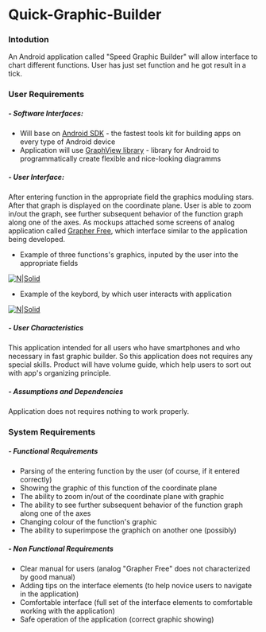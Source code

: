 # Quick-Graphic-Builder

### Intodution

An Android application called "Speed Graphic Builder" will allow interface to chart different functions. User has just set 
function and he got result in a tick.

### User Requirements

##### - Software Interfaces:
  - Will base on [Android SDK] - the fastest tools kit for building apps on every type of Android device
  - Application will use [GraphView library] - library for Android to programmatically create flexible and nice-looking diagramms

##### - User Interface:
After entering function in the appropriate field the graphics moduling stars. After that graph is displayed
on the coordinate plane. User is able to zoom in/out the graph, see further subsequent behavior of the function 
graph along one of the axes.
As mockups attached some screens of analog application called [Grapher Free], which interface similar to the application 
being developed.
  - Example of three functions's graphics, inputed by the user into the appropriate fields
  
[![N|Solid](http://cdn6.aptoide.com/imgs/7/d/a/7da863057a5c978cc1ca251bd9fb2576_screen_1024x640.png)](https://www.google.by/url?sa=i&rct=j&q=&esrc=s&source=images&cd=&cad=rja&uact=8&ved=0ahUKEwjipuSq7KPPAhUJOJoKHftMAKEQjRwIBw&url=http%3A%2F%2Fm.aptoide.com%2Fapp%2Fbe.grapher%2Fgrapher%3Flang%3Did%3Flang%3Did&bvm=bv.133387755,d.bGs&psig=AFQjCNGS_be0QVU7WzrDArs03fRIT_OQPQ&ust=1474662809250938) 

  - Example of the keybord, by which user interacts with application
  
[![N|Solid](http://cdn6.aptoide.com/imgs/a/b/b/abbf43aceb3dc370ac2738729dab3ca4_screen_384x640.png)](https://www.google.by/url?sa=i&rct=j&q=&esrc=s&source=images&cd=&cad=rja&uact=8&ved=0ahUKEwiv2M2O7aPPAhVKFiwKHXgTBzEQjRwIBw&url=http%3A%2F%2Fm.aptoide.com%2Fapp%2Fbe.grapher%2Fgrapher%3Flang%3Did%3Flang%3Did&bvm=bv.133387755,d.bGs&psig=AFQjCNGS_be0QVU7WzrDArs03fRIT_OQPQ&ust=1474662809250938) 


##### - User Characteristics
This application intended for all users who have smartphones and who necessary in fast graphic builder. So this application does not 
requires any special skills. Product will have volume guide, which help users to sort out with app's organizing principle.

##### - Assumptions and Dependencies
Application does not requires nothing to work properly.

### System Requirements

##### - Functional Requirements

  - Parsing of the entering function by the user (of course, if it entered correctly)
  - Showing the graphic of this function of the coordinate plane
  - The ability to zoom in/out of the coordinate plane with graphic
  - The ability to see further subsequent behavior of the function graph along one of the axes
  - Changing colour of the function's graphic
  - The ability to superimpose the graphich on another one (possibly)
  
##### - Non Functional Requirements
  - Сlear manual for users (analog "Grapher Free" does not characterized by good manual)
  - Adding tips on the interface elements (to help novice users to navigate in the application)
  - Comfortable interface (full set of the interface elements to comfortable working with the application)
  - Safe operation of the application (correct graphic showing)

  [Android SDK]: <https://developer.android.com/studio/index.html>
  [GraphView library]: <https://github.com/jjoe64/GraphView>
  [Grapher Free]: <https://play.google.com/store/apps/details?id=com.opticron.grapher>
